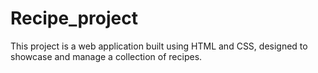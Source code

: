 # Recipe_project
This project is a web application built using HTML and CSS, designed to showcase and manage a collection of recipes.
